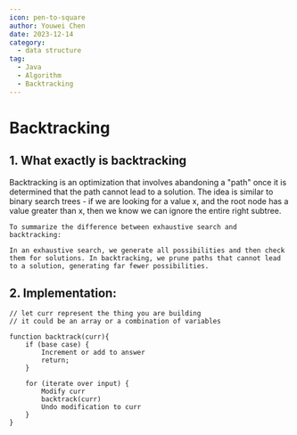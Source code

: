 ```yaml
---
icon: pen-to-square
author: Youwei Chen
date: 2023-12-14
category:
  - data structure
tag:
  - Java
  - Algorithm
  - Backtracking
---
```


# Backtracking

## 1. What exactly is backtracking

Backtracking is an optimization that involves abandoning a "path" once it is determined that the path cannot lead to a
solution. The idea is similar to binary search trees - if we are looking for a value x, and the root node has a value
greater than x, then we know we can ignore the entire right subtree.

```text
To summarize the difference between exhaustive search and backtracking:

In an exhaustive search, we generate all possibilities and then check them for solutions. In backtracking, we prune paths that cannot lead to a solution, generating far fewer possibilities.
```

## 2. Implementation:

```text
// let curr represent the thing you are building
// it could be an array or a combination of variables

function backtrack(curr){
    if (base case) {
        Increment or add to answer
        return;
    }
    
    for (iterate over input) {
        Modify curr
        backtrack(curr)
        Undo modification to curr
    }
}
```
